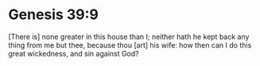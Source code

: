 # Genesis 39:9

[There is] none greater in this house than I; neither hath he kept back any thing from me but thee, because thou [art] his wife: how then can I do this great wickedness, and sin against God?